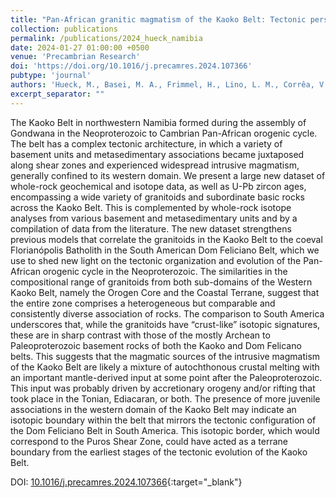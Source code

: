 ```yaml
---
title: "Pan-African granitic magmatism of the Kaoko Belt: Tectonic perspective from its South American connection and insights into the crustal architecture of SW Gondwana"
collection: publications
permalink: /publications/2024_hueck_namibia
date: 2024-01-27 01:00:00 +0500
venue: 'Precambrian Research'
doi: 'https://doi.org/10.1016/j.precamres.2024.107366'
pubtype: 'journal'
authors: 'Hueck, M., Basei, M. A., Frimmel, H., Lino, L. M., Corrêa, V. X., Tesser, L. R., and Ganade, C. E.'
excerpt_separator: ""
---
```

The Kaoko Belt in northwestern Namibia formed during the assembly of Gondwana in the Neoproterozoic to Cambrian Pan-African orogenic cycle. The belt has a complex tectonic architecture, in which a variety of basement units and metasedimentary associations became juxtaposed along shear zones and experienced widespread intrusive magmatism, generally confined to its western domain. We present a large new dataset of whole-rock geochemical and isotope data, as well as U-Pb zircon ages, encompassing a wide variety of granitoids and subordinate basic rocks across the Kaoko Belt. This is complemented by whole-rock isotope analyses from various basement and metasedimentary units and by a compilation of data from the literature. The new dataset strengthens previous models that correlate the granitoids in the Kaoko Belt to the coeval Florianópolis Batholith in the South American Dom Feliciano Belt, which we use to shed new light on the tectonic organization and evolution of the Pan-African orogenic cycle in the Neoproterozoic. The similarities in the compositional range of granitoids from both sub-domains of the Western Kaoko Belt, namely the Orogen Core and the Coastal Terrane, suggest that the entire zone comprises a heterogeneous but comparable and consistently diverse association of rocks. The comparison to South America underscores that, while the granitoids have “crust-like” isotopic signatures, these are in sharp contrast with those of the mostly Archean to Paleoproterozoic basement rocks of both the Kaoko and Dom Felicano belts. This suggests that the magmatic sources of the intrusive magmatism of the Kaoko Belt are likely a mixture of autochthonous crustal melting with an important mantle-derived input at some point after the Paleoproterozoic. This input was probably driven by accretionary orogeny and/or rifting that took place in the Tonian, Ediacaran, or both. The presence of more juvenile associations in the western domain of the Kaoko Belt may indicate an isotopic boundary within the belt that mirrors the tectonic configuration of the Dom Feliciano Belt in South America. This isotopic border, which would correspond to the Puros Shear Zone, could have acted as a terrane boundary from the earliest stages of the tectonic evolution of the Kaoko Belt.


DOI: [10.1016/j.precamres.2024.107366](https://doi.org/10.1016/j.precamres.2024.107366){:target="_blank"}
